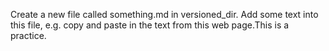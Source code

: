 Create a new file called something.md in versioned_dir. Add some text into this file, e.g. copy and paste in the text from this web page.This is a practice.
